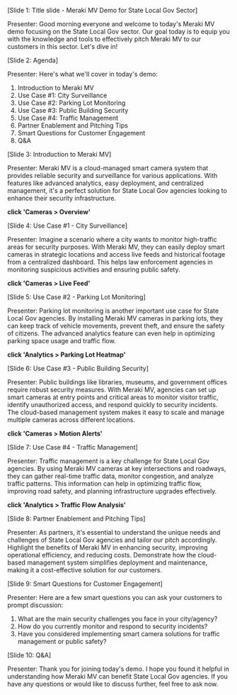 [Slide 1: Title slide - Meraki MV Demo for State Local Gov Sector]

Presenter: Good morning everyone and welcome to today's Meraki MV demo focusing on the State Local Gov sector. Our goal today is to equip you with the knowledge and tools to effectively pitch Meraki MV to our customers in this sector. Let's dive in!

[Slide 2: Agenda]

Presenter: Here's what we'll cover in today's demo:
1. Introduction to Meraki MV
2. Use Case #1: City Surveillance
3. Use Case #2: Parking Lot Monitoring
4. Use Case #3: Public Building Security
5. Use Case #4: Traffic Management
6. Partner Enablement and Pitching Tips
7. Smart Questions for Customer Engagement
8. Q&A

[Slide 3: Introduction to Meraki MV]

Presenter: Meraki MV is a cloud-managed smart camera system that provides reliable security and surveillance for various applications. With features like advanced analytics, easy deployment, and centralized management, it's a perfect solution for State Local Gov agencies looking to enhance their security infrastructure.

**click 'Cameras > Overview'**

[Slide 4: Use Case #1 - City Surveillance]

Presenter: Imagine a scenario where a city wants to monitor high-traffic areas for security purposes. With Meraki MV, they can easily deploy smart cameras in strategic locations and access live feeds and historical footage from a centralized dashboard. This helps law enforcement agencies in monitoring suspicious activities and ensuring public safety.

**click 'Cameras > Live Feed'**

[Slide 5: Use Case #2 - Parking Lot Monitoring]

Presenter: Parking lot monitoring is another important use case for State Local Gov agencies. By installing Meraki MV cameras in parking lots, they can keep track of vehicle movements, prevent theft, and ensure the safety of citizens. The advanced analytics feature can even help in optimizing parking space usage and traffic flow.

**click 'Analytics > Parking Lot Heatmap'**

[Slide 6: Use Case #3 - Public Building Security]

Presenter: Public buildings like libraries, museums, and government offices require robust security measures. With Meraki MV, agencies can set up smart cameras at entry points and critical areas to monitor visitor traffic, identify unauthorized access, and respond quickly to security incidents. The cloud-based management system makes it easy to scale and manage multiple cameras across different locations.

**click 'Cameras > Motion Alerts'**

[Slide 7: Use Case #4 - Traffic Management]

Presenter: Traffic management is a key challenge for State Local Gov agencies. By using Meraki MV cameras at key intersections and roadways, they can gather real-time traffic data, monitor congestion, and analyze traffic patterns. This information can help in optimizing traffic flow, improving road safety, and planning infrastructure upgrades effectively.

**click 'Analytics > Traffic Flow Analysis'**

[Slide 8: Partner Enablement and Pitching Tips]

Presenter: As partners, it's essential to understand the unique needs and challenges of State Local Gov agencies and tailor our pitch accordingly. Highlight the benefits of Meraki MV in enhancing security, improving operational efficiency, and reducing costs. Demonstrate how the cloud-based management system simplifies deployment and maintenance, making it a cost-effective solution for our customers.

[Slide 9: Smart Questions for Customer Engagement]

Presenter: Here are a few smart questions you can ask your customers to prompt discussion:
1. What are the main security challenges you face in your city/agency?
2. How do you currently monitor and respond to security incidents?
3. Have you considered implementing smart camera solutions for traffic management or public safety?

[Slide 10: Q&A]

Presenter: Thank you for joining today's demo. I hope you found it helpful in understanding how Meraki MV can benefit State Local Gov agencies. If you have any questions or would like to discuss further, feel free to ask now.